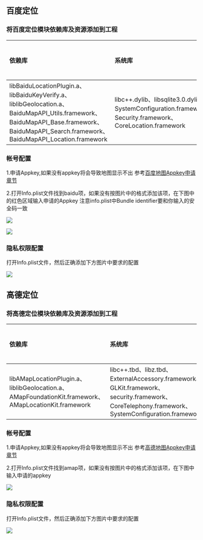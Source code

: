 ## 百度定位
### 将百度定位模块依赖库及资源添加到工程

|依赖库|系统库|依赖资源|
|:--|:--|:--|
|libBaiduLocationPlugin.a、libBaiduKeyVerify.a、liblibGeolocation.a、BaiduMapAPI_Utils.framework、BaiduMapAPI_Base.framework、BaiduMapAPI_Search.framework、BaiduMapAPI_Location.framework|libc++.dylib、libsqlite3.0.dylib、SystemConfiguration.framework、Security.framework、CoreLocation.framework|无|

### 帐号配置
1.申请Appkey,如果没有appkey将会导致地图显示不出
 参考[百度地图Appkey申请章节](http://ask.dcloud.net.cn/article/29)

2.打开Info.plist文件找到baidu项，如果没有按图片中的格式添加该项，在下图中的红色区域输入申请的Appkey
注意info.plist中Bundle identifier要和你输入的安全码一致

![](https://img.cdn.aliyun.dcloud.net.cn/nativedocs/5SDKiOS/map/1153.png)

![](https://img.cdn.aliyun.dcloud.net.cn/nativedocs/5SDKiOS/map/2460.png)

### 隐私权限配置
打开Info.plist文件，然后正确添加下方图片中要求的配置

![](https://img.cdn.aliyun.dcloud.net.cn/nativedocs/5SDKiOS/geolocation/geolocation.png)

## 高德定位
### 将高德定位模块依赖库及资源添加到工程

|依赖库|系统库|依赖资源|
|:--|:--|:--|
|libAMapLocationPlugin.a、liblibGeolocation.a、AMapFoundationKit.framework、AMapLocationKit.framework|libc++.tbd、libz.tbd、ExternalAccessory.framework、GLKit.framework、security.framework、CoreTelephony.framework、SystemConfiguration.framework|无|

### 帐号配置
1.申请Appkey,如果没有appkey将会导致地图显示不出
 参考[高德地图Appkey申请章节](http://lbs.amap.com/api/ios-sdk/guide/create-project/get-key)

2.打开Info.plist文件找到amap项，如果没有按图片中的格式添加该项，在下图中输入申请的appkey
   
![](https://img.cdn.aliyun.dcloud.net.cn/nativedocs/5SDKiOS/map/28806.png)

### 隐私权限配置
打开Info.plist文件，然后正确添加下方图片中要求的配置

![](https://img.cdn.aliyun.dcloud.net.cn/nativedocs/5SDKiOS/geolocation/geolocation.png)

